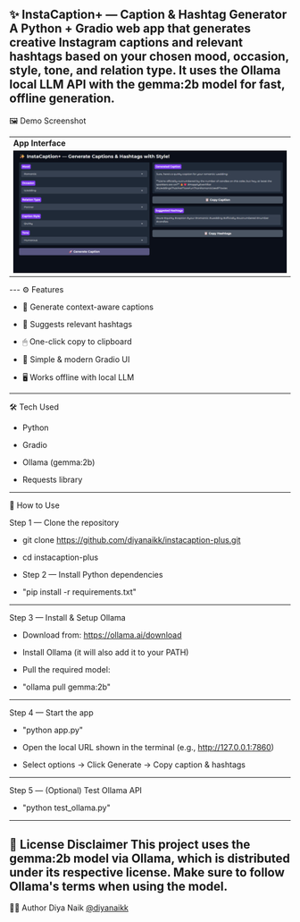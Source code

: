 ✨ InstaCaption+ — Caption & Hashtag Generator
A Python + Gradio web app that generates creative Instagram captions and relevant hashtags based on your chosen mood, occasion, style, tone, and relation type.
It uses the Ollama local LLM API with the gemma:2b model for fast, offline generation.
---
🖼 Demo Screenshot
<table> <tr> <td><b>App Interface</b></td> </tr> <tr> <td><img src="assets/screenshot.png" width="700"/></td> </tr> </table>
---
⚙️ Features

- 🎯 Generate context-aware captions

- 🔖 Suggests relevant hashtags

- 🖱 One-click copy to clipboard

- 🎨 Simple & modern Gradio UI

- 🖥 Works offline with local LLM
---
🛠 Tech Used

- Python

- Gradio

- Ollama (gemma:2b)

- Requests library
---
🧪 How to Use

Step 1 — Clone the repository


- git clone https://github.com/diyanaikk/instacaption-plus.git
- cd instacaption-plus

- Step 2 — Install Python dependencies


- "pip install -r requirements.txt"
---
Step 3 — Install & Setup Ollama

- Download from: https://ollama.ai/download

- Install Ollama (it will also add it to your PATH)

- Pull the required model:

+ "ollama pull gemma:2b"
---
Step 4 — Start the app


- "python app.py"

+ Open the local URL shown in the terminal (e.g., http://127.0.0.1:7860)

+ Select options → Click Generate → Copy caption & hashtags
---

Step 5 — (Optional) Test Ollama API


- "python test_ollama.py"

---
🔖 License Disclaimer
This project uses the gemma:2b model via Ollama, which is distributed under its respective license.
Make sure to follow Ollama's terms when using the model.
---

👩‍💻 Author
Diya Naik
[@diyanaikk](https://github.com/diyanaikk)